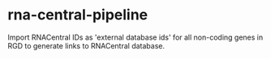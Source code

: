 # rna-central-pipeline
Import RNACentral IDs as 'external database ids' for all non-coding genes in RGD to generate links to RNACentral database.
